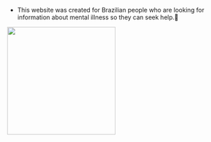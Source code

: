 - This website was created for Brazilian people who are looking for information about mental illness so they can seek help.🧠
<img src="https://img.freepik.com/vetores-premium/cerebro-pensa-lampada-como-ideia-personagem-infantil-fofo-cerebro-feliz-aprende-e-encontra-solucao_352905-1518.jpg?w=740" width="250px">
